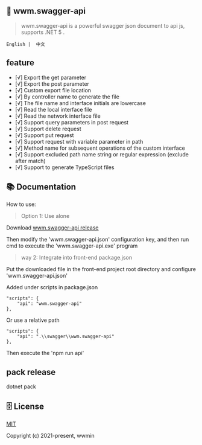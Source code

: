 ﻿## 🦄 wwm.swagger-api

> wwm.swagger-api is a powerful swagger json document to api js, supports .NET 5 .

    English |  中文

## feature
- [√] Export the get parameter
- [√] Export the post parameter
- [√] Custom export file location
- [√] By controller name to generate the file
- [√] The file name and interface initials are lowercase
- [√] Read the local interface file
- [√] Read the network interface file
- [√] Support query parameters in post request
- [√] Support delete request
- [√] Support put request
- [√] Support request with variable parameter in path
- [√] Method name for subsequent operations of the custom interface
- [√] Support excluded path name string or regular expression (exclude after match)
- [√] Support to generate TypeScript files

## 📚 Documentation
How to use: 

> Option 1: Use alone

Download [wwm.swagger-api release](https://github.com/wwmin/wwm.swagger-api/releases)

Then modify the 'wwm.swagger-api.json' configuration key, and then run cmd to execute the 'wwm.swagger-api.exe' program

> way 2: Integrate into front-end package.json

Put the downloaded file in the front-end project root directory and configure 'wwm.swagger-api.json'

Added under scripts in package.json
```
"scripts": {
	"api": "wwm.swagger-api"
},
```

Or use a relative path

```
"scripts": {
	"api": ".\\swagger\\wwm.swagger-api"
},
```

Then execute the 'npm run api'
## pack release
dotnet pack

## 🗄 License

[MIT](https://opensource.org/licenses/MIT)

Copyright (c) 2021-present, wwmin
